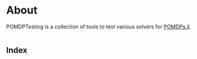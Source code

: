 # About

POMDPTesting is a collection of tools to test various solvers for [POMDPs.jl](https://github.com/JuliaPOMDP/POMDPs.jl).

```@contents
```

## Index

```index
```
